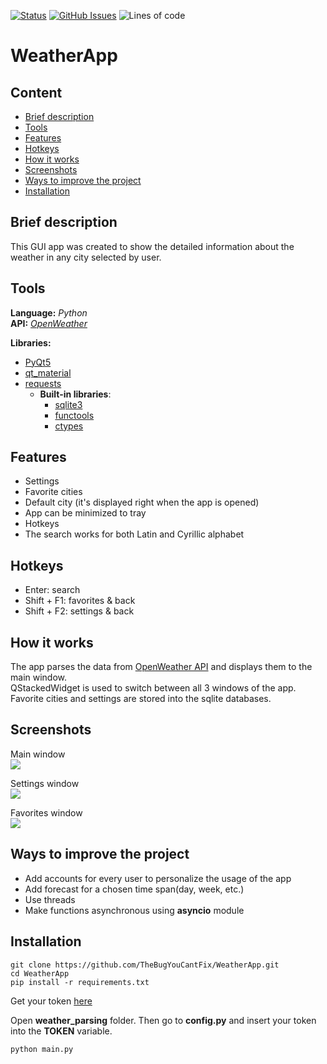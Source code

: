 [![Status](https://img.shields.io/badge/status-active-success.svg)]() [![GitHub Issues](https://img.shields.io/github/issues/TheBugYouCantFix/WeatherApp)](https://github.com/TheBugYouCantFix/WeatherApp/issues) ![Lines of code](https://img.shields.io/tokei/lines/github/TheBugYouCantFix/WeatherApp)

# WeatherApp

## Content
- [Brief description](#brief-description)
- [Tools](#tools)
- [Features](#features)
- [Hotkeys](#hotkeys)
- [How it works](#how-it-works)
- [Screenshots](#screenshots)
- [Ways to improve the project](#ways-to-improve-the-project)
- [Installation](#installation)

## Brief description
This GUI app was created to show the detailed information about the weather in any city selected by user.

## Tools
**Language:** *Python*</br>
**API:** *[OpenWeather](https://openweathermap.org/)*

**Libraries:** 
  - [PyQt5](https://www.riverbankcomputing.com/static/Docs/PyQt5/)
  - [qt_material](https://pypi.org/project/qt-material/)
  - [requests](https://docs.python-requests.org/en/latest/)
      - **Built-in libraries**:
        - [sqlite3](https://docs.python.org/3/library/sqlite3.html)
        - [functools](https://docs.python.org/3/library/functools.html)
        - [ctypes](https://docs.python.org/3/library/ctypes.html)
  
## Features
<ul>
    <li>Settings</li>
    <li>Favorite cities</li>
    <li>Default city (it's displayed right when the app is opened)</li>
    <li>App can be minimized to tray</li>
    <li>Hotkeys</li>
    <li>The search works for both Latin and Cyrillic alphabet</li>
</ul>

## Hotkeys
<ul>
    <li>Enter: search</li>
    <li>Shift + F1: favorites & back</li>
    <li>Shift + F2: settings & back</li>
</ul>

## How it works
The app parses the data from [OpenWeather API](https://openweathermap.org/) and displays them to the main window.<br>
QStackedWidget is used to switch between all 3 windows of the app. <br>
Favorite cities and settings are stored into the sqlite databases. <br>


## Screenshots
<p>Main window<br> <img src="https://i.ibb.co/9NnVRXx/image.png"> <br></p>
<p>Settings window<br> <img src="https://i.ibb.co/XzpQd5P/image.png"> <br></p>
<p>Favorites window<br> <img src="https://i.ibb.co/KWCPLN6/image.png"> <br></p>

## Ways to improve the project
<ul>
    <li>Add accounts for every user to personalize the usage of the app</li>
    <li>Add forecast for a chosen time span(day, week, etc.)</li>
    <li>Use threads</li>
    <li>Make functions asynchronous using <b>asyncio</b> module</li>
</ul>

## Installation
```
git clone https://github.com/TheBugYouCantFix/WeatherApp.git
cd WeatherApp
pip install -r requirements.txt
```
Get your token [here](https://openweathermap.org/price)

Open **weather_parsing** folder. Then go to **config.py** and insert your token into the **TOKEN** variable.
```
python main.py
```
